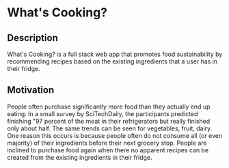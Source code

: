 # What's Cooking?

## Description
What's Cooking? is a full stack web app that promotes food sustainability by recommending recipes based on the existing ingredients that a user has in their fridge.

## Motivation
People often purchase significantly more food than they actually end up eating. In a small survey by SciTechDaily, the participants predicted finishing "97 percent of the meat in their refrigerators but really finished only about half. The same trends can be seen for vegetables, fruit, dairy. One reason this occurs is because people often do not consume all (or even majority) of their ingredients before their next grocery stop. People are inclined to purchase food again when there no apparent recipes can be created from the existing ingredients in their fridge.
